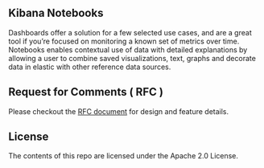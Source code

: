 ## Kibana Notebooks

Dashboards offer a solution for a few selected use cases, and are a great tool if you’re focused on monitoring a known set of metrics over time. Notebooks enables contextual use of data with detailed explanations by allowing a user to combine saved visualizations, text, graphs and decorate data in elastic with other reference data sources.

## Request for Comments ( RFC )

Please checkout the [RFC document](docs/dev/Kibana-Notebooks-Design-Proposal.md) for design and feature details.

## License

The contents of this repo are licensed under the Apache 2.0 License.
